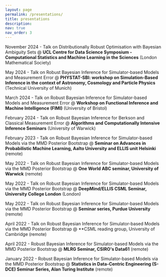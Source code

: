 ```yaml
---
layout: page
permalink: /presentations/
title: presentations
description: 
nav: true
nav_order: 3
---
```


November 2024 - Talk on Distributionally Robust Optimisation with Bayesian Ambiguity Sets @ **UCL Centre for Data Science Symposium - Computational Statistics and Machine Learning in the Sciences** (London Mathematical Society)

May 2024 - Talk on Robust Bayesian Inference for Simulator-based Models and Measurement Error @ **PHYSTAT-SBI: workshop on Simulation-Based Inference in the context of Astronomy, Cosmology and Particle Physics** (Technical University of Munich)

March 2024 - Talk on Robust Bayesian Inference for Simulator-based Models and Measurement Error @ **Workshop on Functional Inference and Machine Intelligence (FIMI)** (University of Bristol)

February 2024 - Talk on Robust Bayesian Inference for Berkson and Classical Measurement Error @ **Algorithms and Computationally Intensive Inference Seminars** (University of Warwick)

February 2023 - Talk on Robust Bayesian Inference for Simulator-based Models via the MMD Posterior Bootstrap @ **Seminar on Advances in Probabilistic Machine Learning, Aalto University and ELLIS unit Helsinki** (remote)

May 2022 - Talk on Robust Bayesian Inference for Simulator-based Models via the MMD Posterior Bootstrap @ **One World ABC seminar, University of Warwick** (remote)

May 2022 - Talk on Robust Bayesian Inference for Simulator-based Models via the MMD Posterior Bootstrap @ **DeepMind/ELLIS CSML Seminar, University College London** (London)

May 2022 - Talk on Robust Bayesian Inference for Simulator-based Models via the MMD Posterior Bootstrap @ **Seminar series, Purdue University** (remote)

April 2022 - Talk on Robust Bayesian Inference for Simulator-based Models via the MMD Posterior Bootstrap @ **CSML reading group, University of Cambridge (remote)

April 2022 - Robust Bayesian Inference for Simulator-based Models via the MMD Posterior Bootstrap @ **MLRG Seminar, CSIRO's Data61** (remote)

January 2022 - Robust Bayesian Inference for Simulator-based Models via the MMD Posterior Bootstrap @ **Statistics in Data-Centric Engineering (S-DCE) Seminar Series, Alan Turing Institute** (remote)

